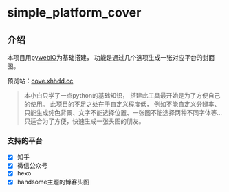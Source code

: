# simple_platform_cover

## 介绍
本项目用[pywebIO](https://github.com/pywebio/PyWebIO)为基础搭建，
功能是通过几个选项生成一张对应平台的封面图。

预览站：[cove.xhhdd.cc](https://cover.xhhdd.cc)

> 本小白只学了一点python的基础知识，
> 搭建此工具最开始是为了方便自己的使用。
> 此项目的不足之处在于自定义程度低，
> 例如不能自定义分辨率、只能生成纯色背景、文字不能选择位置、一张图不能选择两种不同字体等...
> 只适合为了方便，快速生成一张头图的朋友。

### 支持的平台

- [x] 知乎
- [x] 微信公众号
- [x] hexo
- [x] handsome主题的博客头图
